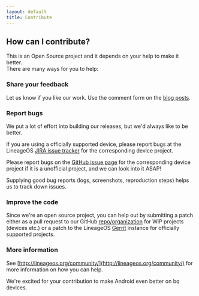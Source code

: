 ```yaml
---
layout: default
title: Contribute
---
```


## How can I contribute?

This is an Open Source project and it depends on your help to make it better.  
There are many ways for you to help:

### Share your feedback

Let us know if you like our work. Use the comment form on the [blog posts](/blog.html).

### Report bugs

We put a lot of effort into building our releases, but we'd always like to be better.

If you are using a officially supported device, please report bugs at the LineageOS [JIRA issue tracker](https://jira.lineageos.org) for the corresponding device project.

Please report bugs on the [GitHub issue page](https://github.com/aquaris-dev) for the corresponding device project if it is a unofficial project, and we can look into it ASAP!

Supplying good bug reports (logs, screenshots, reproduction steps) helps us to track down issues.

### Improve the code

Since we're an open source project, you can help out by submitting a patch either as a pull request to our GitHub [repo/organization](https://github.com/aquaris-dev) for WiP projects (devices etc.) or a patch to the LineageOS [Gerrit](https://review.lineageos.org/#/q/status:open) instance for officially supported projects.

### More information

See [http://lineageos.org/community/](http://lineageos.org/community/) for more information on how you can help.

We're excited for your contribution to make Android even better on bq devices.

